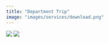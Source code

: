 ```yaml
---
title: "Department Trip"
image: "images/services/download.png"
---
```



<img src="https://photos.google.com/share/AF1QipNiSXct0bhcVNEtdGgisnp-3Cep0AzCWJVpsl0d7Wrt0VYKtcpQiL2fC49V8-vDfg/photo/AF1QipPg8EdXdDYzRXmLpAe4gStGjRUUm4Tt-PtrL0YN?key=WkZsTEpseXZQNTVUZG42RUJNRW1YRktDYnBQN0VB">

<img src="https://photos.google.com/share/AF1QipNiSXct0bhcVNEtdGgisnp-3Cep0AzCWJVpsl0d7Wrt0VYKtcpQiL2fC49V8-vDfg/photo/AF1QipPtz_TivLTFsqYupG246fDTOj8t1jwkAz_96Oph?key=WkZsTEpseXZQNTVUZG42RUJNRW1YRktDYnBQN0VB">
